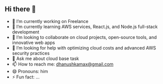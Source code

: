 ## Hi there 👋


<!--
**ChathurangaJD/chathurangajd** is a ✨ _special_ ✨ repository because its `README.md` (this file) appears on your GitHub profile.

Here are some ideas to get you started:
-->
- 🔭 I’m currently working on Freelance
- 🌱 I’m currently learning AWS services, React.js, and Node.js full-stack development
- 👯 I’m looking to collaborate on cloud projects, open-source tools, and innovative web apps
- 🤔 I’m looking for help with optimizing cloud costs and advanced AWS security practices
- 💬 Ask me about cloud base task
- 📫 How to reach me: dhanushkamax@gmail.com
- 😄 Pronouns: him
- ⚡ Fun fact: ...
